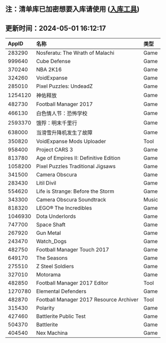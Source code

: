 ## 注：清单库已加密想要入库请使用 ([入库工具](https://github.com/BlankTMing/ManifestAutoUpdate/releases))

## 更新时间：2024-05-01 16:12:17
| AppID | 名称 | 类型  |
| :-------------------- | :----------------------------- | :----------- |
| 283290 | Nosferatu: The Wrath of Malachi| Game |
| 999640 | Cube Defense| Game |
| 370240 | NBA 2K16| Game |
| 324260 | VoidExpanse| Game |
| 285010 | Pixel Puzzles: UndeadZ| Game |
| 1254120 | 神佑释放| Game |
| 482730 | Football Manager 2017| Game |
| 466130 | 白色情人节：恐怖学校| Game |
| 2593370 | 饿殍：明末千里行| Game |
| 638000 | 当滑雪升降机发生了故障| Game |
| 350820 | VoidExpanse Mods Uploader| Tool |
| 958400 | Project CARS 3| Game |
| 813780 | Age of Empires II: Definitive Edition| Game |
| 1058200 | Pixel Puzzles Traditional Jigsaws| Game |
| 341500 | Camera Obscura| Game |
| 283430 | Litil Divil| Game |
| 554620 | Life is Strange: Before the Storm| Game |
| 343300 | Camera Obscura Soundtrack| Music |
| 818320 | LEGO® The Incredibles| Game |
| 1046930 | Dota Underlords| Game |
| 747700 | Space Shaft| Game |
| 267920 | Gun Metal| Game |
| 243470 | Watch_Dogs| Game |
| 482750 | Football Manager Touch 2017| Game |
| 649170 | The Seasons| Game |
| 275510 | Z Steel Soldiers| Game |
| 327010 | Motorama| Game |
| 482850 | Football Manager 2017 Editor| Tool |
| 1270780 | Elemental Defenders| Game |
| 482870 | Football Manager 2017 Resource Archiver| Tool |
| 315430 | Polarity| Game |
| 427460 | Battlerite Public Test| Game |
| 504370 | Battlerite| Game |
| 404540 | Nex Machina| Game |
